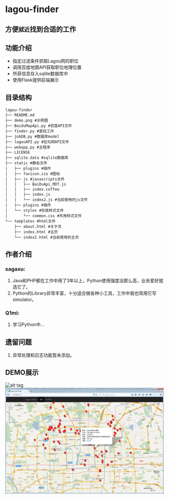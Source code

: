 lagou-finder
===
方便`就近`找到合适的工作
---

## 功能介绍

* 指定过滤条件抓取Lagou网的职位
* 调用百度地图API获取职位地理位置
* 所获信息存入sqlite数据库中
* 使用Flask提供前端展示

## 目录结构
    lagou-finder
    ├── README.md
    ├── demo.png #示例图
    ├── BaiduMapApi.py #百度API文件
    ├── finder.py #查找工作
    ├── jobDB.py #数据库model
    ├── lagouAPI.py #拉勾网API文件
    ├── webapp.py #主程序
    ├── LICENSE
    ├── sqlite.data #sqlite数据库
    ├── static #静态文件
    │   ├── plugins #插件
    │   ├── favicon.ico #图标
    │   ├── js #javascripts文件
    │   │   ├── BaiDuApi_MDT.js
    │   │   ├── index.coffee
    │   │   ├── index.js
    │   │   └── index2.js #当前使用的js文件
    │   ├── plugins #插件
    │   └── styles #存放样式文件
    │       └── common.css #共用样式文件
    └── templates #html文件
        ├── about.html #关于页
        ├── index.html #主页
        └── index2.html #当前使用的主页


## 作者介绍
### sagaxu:
1. Java和PHP都在工作中用了3年以上，Python使用强度没那么高，业余爱好就选它了。
2. Python的Library非常丰富，十分适合做各种小工具，工作中我也常用它写simulator。

### Q1mi:
1. 学习Python中...

## 遗留问题

1. 异常处理和日志功能暂未添加。


## DEMO展示
![alt tag](https://github.com/sagaxu/lagou-finder/raw/master/demo.png)
![demo1](https://github.com/Q1mi/lagou-finder/blob/master/demo1.png)

